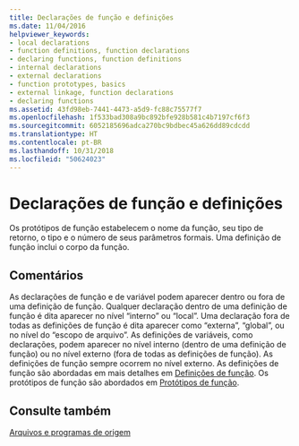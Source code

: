 ```yaml
---
title: Declarações de função e definições
ms.date: 11/04/2016
helpviewer_keywords:
- local declarations
- function definitions, function declarations
- declaring functions, function definitions
- internal declarations
- external declarations
- function prototypes, basics
- external linkage, function declarations
- declaring functions
ms.assetid: 43fd98eb-7441-4473-a5d9-fc88c75577f7
ms.openlocfilehash: 1f533bad308a9bc892bfe928b581c4b7197cf6f3
ms.sourcegitcommit: 6052185696adca270bc9bdbec45a626dd89cdcdd
ms.translationtype: HT
ms.contentlocale: pt-BR
ms.lasthandoff: 10/31/2018
ms.locfileid: "50624023"
---
```

# <a name="function-declarations-and-definitions"></a>Declarações de função e definições

Os protótipos de função estabelecem o nome da função, seu tipo de retorno, o tipo e o número de seus parâmetros formais. Uma definição de função inclui o corpo da função.

## <a name="remarks"></a>Comentários

As declarações de função e de variável podem aparecer dentro ou fora de uma definição de função. Qualquer declaração dentro de uma definição de função é dita aparecer no nível “interno” ou “local”. Uma declaração fora de todas as definições de função é dita aparecer como “externa”, “global”, ou no nível do “escopo de arquivo”. As definições de variáveis, como declarações, podem aparecer no nível interno (dentro de uma definição de função) ou no nível externo (fora de todas as definições de função). As definições de função sempre ocorrem no nível externo. As definições de função são abordadas em mais detalhes em [Definições de função](../c-language/c-function-definitions.md). Os protótipos de função são abordados em [Protótipos de função](../c-language/function-prototypes.md).

## <a name="see-also"></a>Consulte também

[Arquivos e programas de origem](../c-language/source-files-and-source-programs.md)